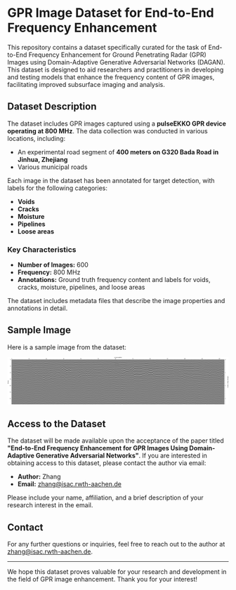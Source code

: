 # GPR Image Dataset for End-to-End Frequency Enhancement

This repository contains a dataset specifically curated for the task of End-to-End Frequency Enhancement for Ground Penetrating Radar (GPR) Images using Domain-Adaptive Generative Adversarial Networks (DAGAN). This dataset is designed to aid researchers and practitioners in developing and testing models that enhance the frequency content of GPR images, facilitating improved subsurface imaging and analysis.

## Dataset Description

The dataset includes GPR images captured using a **pulseEKKO GPR device operating at 800 MHz**. The data collection was conducted in various locations, including:

- An experimental road segment of **400 meters on G320 Bada Road in Jinhua, Zhejiang**
- Various municipal roads

Each image in the dataset has been annotated for target detection, with labels for the following categories:

- **Voids**
- **Cracks**
- **Moisture**
- **Pipelines**
- **Loose areas**

### Key Characteristics

- **Number of Images:** 600
- **Frequency:** 800 MHz
- **Annotations:** Ground truth frequency content and labels for voids, cracks, moisture, pipelines, and loose areas

The dataset includes metadata files that describe the image properties and annotations in detail.

## Sample Image

Here is a sample image from the dataset:

![Sample Image](CO_0002_0.BMP)

## Access to the Dataset

The dataset will be made available upon the acceptance of the paper titled **"End-to-End Frequency Enhancement for GPR Images Using Domain-Adaptive Generative Adversarial Networks"**. If you are interested in obtaining access to this dataset, please contact the author via email:

- **Author:** Zhang
- **Email:** [zhang@isac.rwth-aachen.de](mailto:zhang@isac.rwth-aachen.de)

Please include your name, affiliation, and a brief description of your research interest in the email.

## Contact

For any further questions or inquiries, feel free to reach out to the author at [zhang@isac.rwth-aachen.de](mailto:zhang@isac.rwth-aachen.de).

---

We hope this dataset proves valuable for your research and development in the field of GPR image enhancement. Thank you for your interest!
